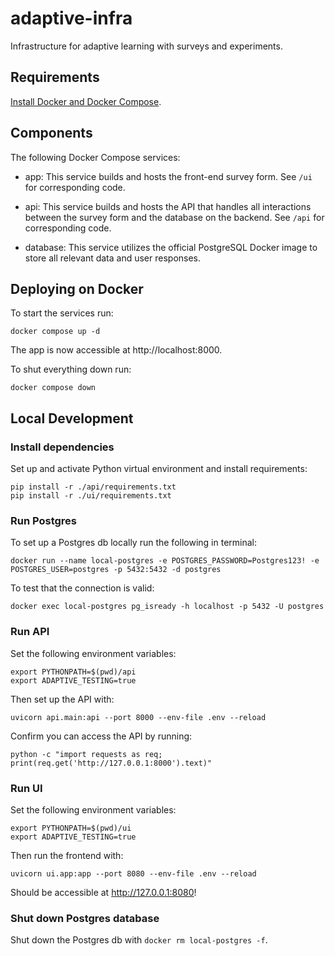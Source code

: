 # adaptive-infra
Infrastructure for adaptive learning with surveys and experiments.

## Requirements
[Install Docker and Docker Compose](https://docs.docker.com/compose/install/).

## Components
The following Docker Compose services:

- app:
    This service builds and hosts the front-end survey form. See
    `/ui` for corresponding code.

- api:
    This service builds and hosts the API that handles all interactions
    between the survey form and the database on the backend. See `/api`
    for corresponding code.

- database:
    This service utilizes the official PostgreSQL Docker image to store
    all relevant data and user responses.

## Deploying on Docker
To start the services run:
```shell
docker compose up -d
```

The app is now accessible at http://localhost:8000.

To shut everything down run:
```shell
docker compose down
```

## Local Development

### Install dependencies
Set up and activate Python virtual environment and install requirements:
```
pip install -r ./api/requirements.txt
pip install -r ./ui/requirements.txt
```

### Run Postgres
To set up a Postgres db locally run the following in terminal:
```
docker run --name local-postgres -e POSTGRES_PASSWORD=Postgres123! -e POSTGRES_USER=postgres -p 5432:5432 -d postgres
```

To test that the connection is valid:
```
docker exec local-postgres pg_isready -h localhost -p 5432 -U postgres
```

### Run API
Set the following environment variables:
```
export PYTHONPATH=$(pwd)/api
export ADAPTIVE_TESTING=true
```

Then set up the API with:
```
uvicorn api.main:api --port 8000 --env-file .env --reload
```

Confirm you can access the API by running:
```
python -c "import requests as req; print(req.get('http://127.0.0.1:8000').text)"
```

### Run UI
Set the following environment variables:
```
export PYTHONPATH=$(pwd)/ui
export ADAPTIVE_TESTING=true
```

Then run the frontend with:
```
uvicorn ui.app:app --port 8080 --env-file .env --reload
```

Should be accessible at http://127.0.0.1:8080!

### Shut down Postgres database
Shut down the Postgres db with `docker rm local-postgres -f`.